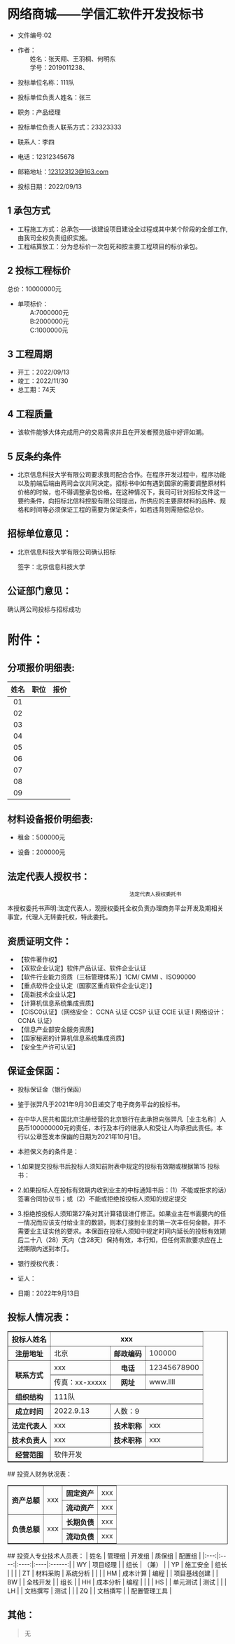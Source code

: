 # 网络商城——学信汇软件开发投标书

- 文件编号:02

- 作者：   
&emsp;&emsp;姓名：张天翔、王羽桐、何明东  
&emsp;&emsp;学号：2019011238、   

- 投标单位名称：111队
- 投标单位负责人姓名：张三  
- 职务：产品经理    
- 投标单位负责人联系方式：23323333   
- 联系人：李四
- 电话：12312345678
- 邮箱地址：123123123@163.com
- 投标日期：2022/09/13
## 1 承包方式
- 工程施工方式：总承包——该建设项目建设全过程或其中某个阶段的全部工作,由我司全权负责组织实施。
- 工程结算放工：分为总标价一次包死和按主要工程项目的标价承包。
## 2 投标工程标价
总价：10000000元
- 单项标价：  
&emsp;&emsp;A:7000000元  
&emsp;&emsp;B:2000000元  
&emsp;&emsp;C:1000000元  
## 3 工程周期
- 开工：2022/09/13
- 竣工：2022/11/30
- 总工期：74天
## 4 工程质量
- 该软件能够大体完成用户的交易需求并且在开发者预览版中好评如潮。
## 5 反条约条件
- 北京信息科技大学有限公司要求我司配合合作。在程序开发过程中，程序功能以及前端后端由两司会议共同决定。招标书中如有遇到国家的需要调整原材料价格的时候，也不得调整承包价格。在这种情况下，我司可针对招标文件这一要约条件，向招标北信科控股有限公司提出，所供应的主要原材料的品种、规格和时间等必须保证工程的需要为保证条件，如若违背则需赔偿总价。
## 招标单位意见：
- 北京信息科技大学有限公司确认招标

  签字：北京信息科技大学

## 公证部门意见：

确认两公司投标与招标成功

# 附件：

## 分项报价明细表:
| 姓名  | 职位  | 报价  |
|:---:|:---:|:---:|
| 01  |     |     |
| 02  |     |     | 
| 03  |     |     |
| 04  |     |     | 
| 05  |     |     |
| 06  |     |     |
| 07  |     |     |
| 08  |     |     |
| 09  |     |     |


## 材料设备报价明细表:

- 租金：500000元

- 设备：200000元


## 法定代表人授权书：
                                           法定代表人授权委托书

本授权委托书声明:法定代表人，现授权委托全权负责办理商务平台开发及期相关事宜，代理人无转委托权，特此委托。      
## 资质证明文件：
- 【软件著作权】
- 【双软企业认定】软件产品认证、软件企业认证
- 【软件行业能力资质（三标管理体系）】1CM/ CMMI 、ISO90000
- 【重点软件企业认定（国家区重点软件企业认定）】
- 【高新技术企业认定】
- 【计算机信息系统集成资质】
- 【CISC0认证】（网络安全： CCNA 认证 CCSP 认证 CCIE 认证 I 网络设计： CCNA 认证）
- 【信息产业部安全服务资质】
- 【国家秘密的计算机信息系统集成资质】
- 【安全生产许可认证】
## 保证金保函： 
- 投标保证金（银行保函）
- 鉴于张羿凡于2021年9月30日递交了电子商务平台的投标书。
- 在中华人民共和国北京注册经营的北京银行在此承担向张羿凡［业主名称］人民币100000000元的责任，本行及本行的继承人和受让人均承担此责任。本行以公章签发本保幽的日期为2021年10月1日。
- 本担保义务的条件是：
- 1.如果提交投标书后投标人须知前附表中规定的投标有效期或根据第15
投标书：
- 2.如果投标人在投标有效期内收到业主的中标通知书后：(1）不能或拒求的话）签署合同协议书；或（2）不能或拒绝按投标人须知的规定提交
- 3.拒绝按投标人须知第27条对其计算错误进仃修正。如果业主在书面要内的任一情况而应该支付给业主的数颔，则本仃接到业主的第一次丰任何金额，并不需要业主证实他的要求。本保函在投标人须知中规定时间内延长的投标有效期后二十八（28）天内（含28天）保持有效，本行知，但任何索款要求应在上述期限内送到本仃。

- 银行授权代表：
- 证人：
- 日期：2022年9月13日 
## 投标人情况表：
<table border="1">
<tr>
 <th>投标人姓名</th>
 <th colspan="3">xxx</th>
</tr>
<tr>
  <th>注册地址</th>
  <td>北京</td>
  <th>邮政编码</th>
  <td>100000</td>
</tr>
  <tr>
  <th rowspan="2">联系方式</th>
  <td>xxx</td>
  <th>电话</th>
    <td>12345678900</td>
</tr>
  <tr>
  
  <td>传真：xx-xxxxx</td>
  <th>网址</th>
    <td>www.llll</td>
</tr>
  <tr>
  <th>组织结构</th>
  <td colspan="3">111队</td>
  
</tr>
  <tr>
  <th>成立时间</th>
  <td>2022.9.13</td>
  <td colspan="2">人数：9</td>
</tr>
   <tr>
  <th>法定代表人</th>
  <td>xxx</td>
  <th>技术职称</th>
     <td>xxx</td>
</tr>
   <tr>
  <th>技术负责人</th>
  <td>xxx</td>
  <th>技术职称</th>
     <td>xxx</td>
</tr>
   <tr>
  <th>经营范围</th>
  <td colspan="3">软件开发</td>
  
</tr>
</table>
## 投资人财务状况表：
<table border="1">
<tr>
 <th rowspan="2">资产总额</th>
 <td rowspan="2">xxx</td>
  <th>固定资产</th>
  <td>xxx</td>
</tr>
<tr>
  <th>流动资产</th>
  <td>xxx</td>
</tr>
  <tr>
 <th rowspan="2">负债总额</th>
 <td rowspan="2">xxx</td>
  <th>长期负债</th>
  <td>xxx</td>
</tr>
<tr>
  <th>流动负债</th>
  <td>xxx</td>
</tr>
  
</table>
## 投资人专业技术人员表：
| 姓名  | 管理组  | 开发组  | 质保组 |  配置组   |    
|:---:|:----:|:----:|:----|:------:|
| WY  | 项目经理 |      | 组长  |  （兼）   |
| YP  | 施工安全 |  组长  |     |        |
| ZT  | 材料采购 | 系统分析 |     |        |
| HM  | 成本计算 |  编程  |     | 项目基线创建 |
| BW  |      | 全栈开发 |     |   组长   |
| HH  | 成本分析 |  编程  |     |        |
| HS  |      | 单元测试 | 测试  |        |
| LH  |      | 文档撰写 | 测试  |        |
| ZQ  |      | 文档撰写 |     | 配置管理工具 |

## 其他：

> 无

